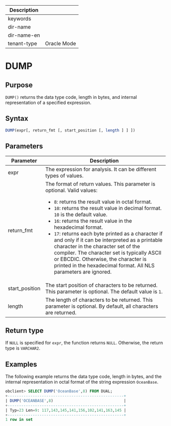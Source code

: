 | Description   |                 |
|---------------|-----------------|
| keywords      |                 |
| dir-name      |                 |
| dir-name-en   |                 |
| tenant-type   | Oracle Mode     |

# DUMP

## Purpose

`DUMP()` returns the data type code, length in bytes, and internal representation of a specified expression.

## Syntax

```sql
DUMP(expr[, return_fmt [, start_position [, length ] ] ])
```

## Parameters

| Parameter | Description |
|----------------|-------------------------------------------------------------------------------------------------------------------------------------------------------------------------------------------------------------------------------------------------------------------------------------------------------------------------------------------------------------------------------|
| expr | The expression for analysis. It can be different types of values.  |
| return_fmt | The format of return values. This parameter is optional. Valid values: <ul><li> `8`: returns the result value in octal format.    </li><li> `10`: returns the result value in decimal format. `10` is the default value.    </li><li> `16`: returns the result value in the hexadecimal format.    </li><li> `17`: returns each byte printed as a character if and only if it can be interpreted as a printable character in the character set of the compiler. The character set is typically ASCII or EBCDIC. Otherwise, the character is printed in the hexadecimal format. All NLS parameters are ignored.  </li></ul> |
| start_position | The start position of characters to be returned. This parameter is optional. The default value is `1`.  |
| length | The length of characters to be returned. This parameter is optional. By default, all characters are returned.  |

## Return type

If `NULL` is specified for `expr`, the function returns `NULL`. Otherwise, the return type is `VARCHAR2`.

## Examples

The following example returns the data type code, length in bytes, and the internal representation in octal format of the string expression `OceanBase`.

```sql
obclient> SELECT DUMP('OceanBase',8) FROM DUAL;
+---------------------------------------------------+
| DUMP('OCEANBASE',8)                               |
+---------------------------------------------------+
| Typ=23 Len=9: 117,143,145,141,156,102,141,163,145 |
+---------------------------------------------------+
1 row in set
```
